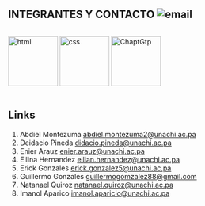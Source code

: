 ## INTEGRANTES Y CONTACTO <a href=""></a><img src="https://img.icons8.com/color/32/000000/gmail.png" alt="email">

 <p  style="display: inline-block;">
        <a href=""></a><img src="https://cdn-icons-png.flaticon.com/256/174/174854.png" alt="html" style="width: 100px;">
         <a href=""></a><img src="https://cdn.icon-icons.com/icons2/1826/PNG/512/4202020css3htmllogosocialsocialmedia-115668_115633.png" alt="css" style="width: 100px;">
          <a href=""></a><img src="https://digitalscholar.in/wp-content/uploads/2023/03/chatgpt-logo.png" alt="ChaptGtp" style="width: 100px;">
       </p>
       
## Links

1. Abdiel Montezuma abdiel.montezuma2@unachi.ac.pa
2. Deidacio Pineda didacio.pineda@unachi.ac.pa
3. Enier Arauz enier.arauz@unachi.ac.pa
4. Eilina Hernandez eilian.hernandez@unachi.ac.pa
5. Erick Gonzales erick.gonzalez5@unachi.ac.pa
6. Guillermo Gonzales guillermogomzalez88@gmail.com
7. Natanael Quiroz natanael.quiroz@unachi.ac.pa
8. Imanol Aparico imanol.aparicio@unachi.ac.pa

